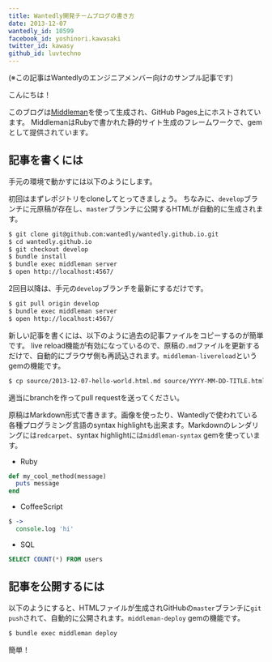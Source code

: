 ```yaml
---
title: Wantedly開発チームブログの書き方
date: 2013-12-07
wantedly_id: 10599
facebook_id: yoshinori.kawasaki
twitter_id: kawasy
github_id: luvtechno
---
```


(※この記事はWantedlyのエンジニアメンバー向けのサンプル記事です)

こんにちは！

このブログは[Middleman](http://middlemanapp.com/)を使って生成され、GitHub Pages上にホストされています。
MiddlemanはRubyで書かれた静的サイト生成のフレームワークで、gemとして提供されています。

## 記事を書くには

手元の環境で動かすには以下のようにします。

初回はまずレポジトリをcloneしてとってきましょう。
ちなみに、`develop`ブランチに元原稿が存在し、`master`ブランチに公開するHTMLが自動的に生成されます。

```bash
$ git clone git@github.com:wantedly/wantedly.github.io.git
$ cd wantedly.github.io
$ git checkout develop
$ bundle install
$ bundle exec middleman server
$ open http://localhost:4567/
```

2回目以降は、手元の`develop`ブランチを最新にするだけです。

```bash
$ git pull origin develop
$ bundle exec middleman server
$ open http://localhost:4567/
```

新しい記事を書くには、以下のように過去の記事ファイルをコピーするのが簡単です。
live reload機能が有効になっているので、原稿の`.md`ファイルを更新するだけで、自動的にブラウザ側も再読込されます。`middleman-livereload`というgemの機能です。

```bash
$ cp source/2013-12-07-hello-world.html.md source/YYYY-MM-DD-TITLE.html.md
```

適当にbranchを作ってpull requestを送ってください。

原稿はMarkdown形式で書きます。画像を使ったり、Wantedlyで使われている各種プログラミング言語のsyntax highlightも出来ます。Markdownのレンダリングには`redcarpet`、syntax highlightには`middleman-syntax` gemを使っています。

- Ruby

```ruby
def my_cool_method(message)
  puts message
end
```

- CoffeeScript

```coffeescript
$ ->
  console.log 'hi'
```

- SQL

```sql
SELECT COUNT(*) FROM users
```


## 記事を公開するには

以下のようにすると、HTMLファイルが生成されGitHubの`master`ブランチに`git push`されて、自動的に公開されます。`middleman-deploy` gemの機能です。

```bash
$ bundle exec middleman deploy
```

簡単！
